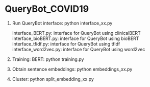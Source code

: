 # QueryBot_COVID19

1. Run QueryBot interface: python interface_xx.py 

   interface_BERT.py: interface for QueryBot using clinicalBERT  
   interface_bioBERT.py: interface for QueryBot using bioBERT  
   interface_tfidf.py: interface for QueryBot using tfidf  
   interface_word2vec.py: interface for QueryBot using word2vec  

2. Training:
   BERT: python training.py

3. Obtain sentence embeddings: python embeddings_xx.py

4. Cluster: python split_embedding_xx.py
